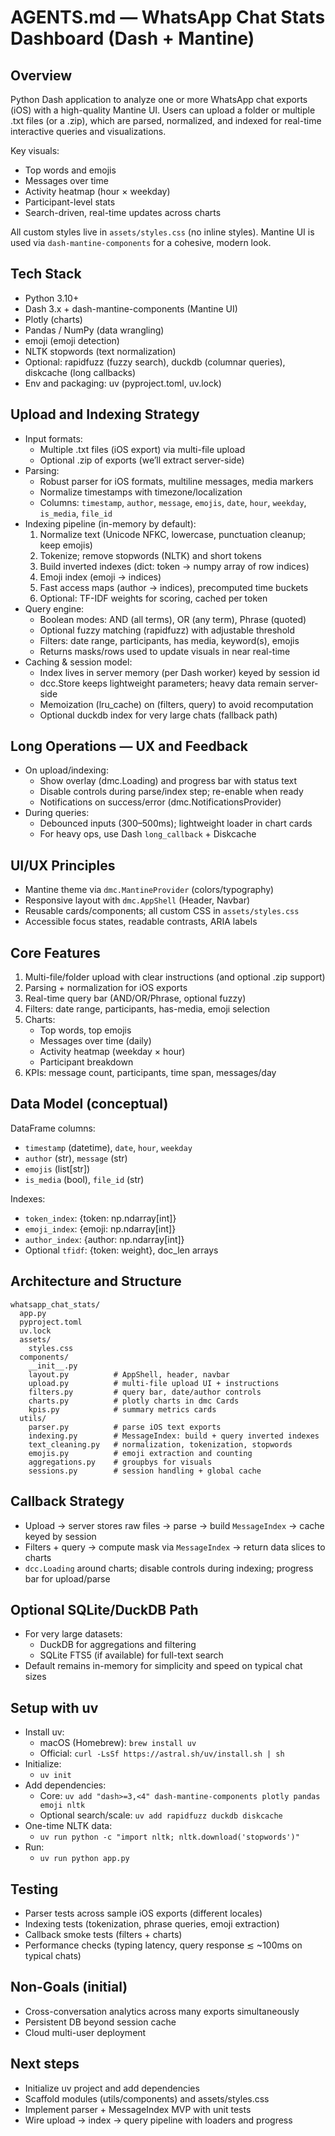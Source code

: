 # AGENTS.md — WhatsApp Chat Stats Dashboard (Dash + Mantine)

## Overview
Python Dash application to analyze one or more WhatsApp chat exports (iOS) with a high-quality Mantine UI. Users can upload a folder or multiple .txt files (or a .zip), which are parsed, normalized, and indexed for real-time interactive queries and visualizations.

Key visuals:
- Top words and emojis
- Messages over time
- Activity heatmap (hour × weekday)
- Participant-level stats
- Search-driven, real-time updates across charts

All custom styles live in `assets/styles.css` (no inline styles). Mantine UI is used via `dash-mantine-components` for a cohesive, modern look.

## Tech Stack
- Python 3.10+
- Dash 3.x + dash-mantine-components (Mantine UI)
- Plotly (charts)
- Pandas / NumPy (data wrangling)
- emoji (emoji detection)
- NLTK stopwords (text normalization)
- Optional: rapidfuzz (fuzzy search), duckdb (columnar queries), diskcache (long callbacks)
- Env and packaging: uv (pyproject.toml, uv.lock)

## Upload and Indexing Strategy
- Input formats:
  - Multiple .txt files (iOS export) via multi-file upload
  - Optional .zip of exports (we’ll extract server-side)
- Parsing:
  - Robust parser for iOS formats, multiline messages, media markers
  - Normalize timestamps with timezone/localization
  - Columns: `timestamp`, `author`, `message`, `emojis`, `date`, `hour`, `weekday`, `is_media`, `file_id`
- Indexing pipeline (in-memory by default):
  1. Normalize text (Unicode NFKC, lowercase, punctuation cleanup; keep emojis)
  2. Tokenize; remove stopwords (NLTK) and short tokens
  3. Build inverted indexes (dict: token -> numpy array of row indices)
  4. Emoji index (emoji -> indices)
  5. Fast access maps (author -> indices), precomputed time buckets
  6. Optional: TF-IDF weights for scoring, cached per token
- Query engine:
  - Boolean modes: AND (all terms), OR (any term), Phrase (quoted)
  - Optional fuzzy matching (rapidfuzz) with adjustable threshold
  - Filters: date range, participants, has media, keyword(s), emojis
  - Returns masks/rows used to update visuals in near real-time
- Caching & session model:
  - Index lives in server memory (per Dash worker) keyed by session id
  - dcc.Store keeps lightweight parameters; heavy data remain server-side
  - Memoization (lru_cache) on (filters, query) to avoid recomputation
  - Optional duckdb index for very large chats (fallback path)

## Long Operations — UX and Feedback
- On upload/indexing:
  - Show overlay (dmc.Loading) and progress bar with status text
  - Disable controls during parse/index step; re-enable when ready
  - Notifications on success/error (dmc.NotificationsProvider)
- During queries:
  - Debounced inputs (300–500ms); lightweight loader in chart cards
  - For heavy ops, use Dash `long_callback` + Diskcache

## UI/UX Principles
- Mantine theme via `dmc.MantineProvider` (colors/typography)
- Responsive layout with `dmc.AppShell` (Header, Navbar)
- Reusable cards/components; all custom CSS in `assets/styles.css`
- Accessible focus states, readable contrasts, ARIA labels

## Core Features
1. Multi-file/folder upload with clear instructions (and optional .zip support)
2. Parsing + normalization for iOS exports
3. Real-time query bar (AND/OR/Phrase, optional fuzzy)
4. Filters: date range, participants, has-media, emoji selection
5. Charts:
   - Top words, top emojis
   - Messages over time (daily)
   - Activity heatmap (weekday × hour)
   - Participant breakdown
6. KPIs: message count, participants, time span, messages/day

## Data Model (conceptual)
DataFrame columns:
- `timestamp` (datetime), `date`, `hour`, `weekday`
- `author` (str), `message` (str)
- `emojis` (list[str])
- `is_media` (bool), `file_id` (str)

Indexes:
- `token_index`: {token: np.ndarray[int]}
- `emoji_index`: {emoji: np.ndarray[int]}
- `author_index`: {author: np.ndarray[int]}
- Optional `tfidf`: {token: weight}, doc_len arrays

## Architecture and Structure
```
whatsapp_chat_stats/
  app.py
  pyproject.toml
  uv.lock
  assets/
    styles.css
  components/
    __init__.py
    layout.py          # AppShell, header, navbar
    upload.py          # multi-file upload UI + instructions
    filters.py         # query bar, date/author controls
    charts.py          # plotly charts in dmc Cards
    kpis.py            # summary metrics cards
  utils/
    parser.py          # parse iOS text exports
    indexing.py        # MessageIndex: build + query inverted indexes
    text_cleaning.py   # normalization, tokenization, stopwords
    emojis.py          # emoji extraction and counting
    aggregations.py    # groupbys for visuals
    sessions.py        # session handling + global cache
```

## Callback Strategy
- Upload -> server stores raw files -> parse -> build `MessageIndex` -> cache keyed by session
- Filters + query -> compute mask via `MessageIndex` -> return data slices to charts
- `dcc.Loading` around charts; disable controls during indexing; progress bar for upload/parse

## Optional SQLite/DuckDB Path
- For very large datasets:
  - DuckDB for aggregations and filtering
  - SQLite FTS5 (if available) for full-text search
- Default remains in-memory for simplicity and speed on typical chat sizes

## Setup with uv
- Install uv:
  - macOS (Homebrew): `brew install uv`
  - Official: `curl -LsSf https://astral.sh/uv/install.sh | sh`
- Initialize:
  - `uv init`
- Add dependencies:
  - Core: `uv add "dash>=3,<4" dash-mantine-components plotly pandas emoji nltk`
  - Optional search/scale: `uv add rapidfuzz duckdb diskcache`
- One-time NLTK data:
  - `uv run python -c "import nltk; nltk.download('stopwords')"`
- Run:
  - `uv run python app.py`

## Testing
- Parser tests across sample iOS exports (different locales)
- Indexing tests (tokenization, phrase queries, emoji extraction)
- Callback smoke tests (filters + charts)
- Performance checks (typing latency, query response ≲ ~100ms on typical chats)

## Non-Goals (initial)
- Cross-conversation analytics across many exports simultaneously
- Persistent DB beyond session cache
- Cloud multi-user deployment

## Next steps
- Initialize uv project and add dependencies
- Scaffold modules (utils/components) and assets/styles.css
- Implement parser + MessageIndex MVP with unit tests
- Wire upload -> index -> query pipeline with loaders and progress
